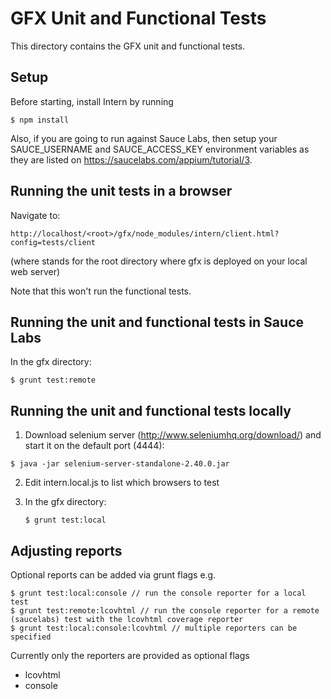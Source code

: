 # GFX Unit and Functional Tests

This directory contains the GFX unit and functional tests.

## Setup

Before starting, install Intern by running

```
$ npm install
```

Also, if you are going to run against Sauce Labs, then
setup your SAUCE_USERNAME and SAUCE_ACCESS_KEY environment variables as they are listed
on https://saucelabs.com/appium/tutorial/3.


## Running the unit tests in a browser

Navigate to:

```
http://localhost/<root>/gfx/node_modules/intern/client.html?config=tests/client
```

(where <root> stands for the root directory where gfx is deployed on your local web server)

Note that this won't run the functional tests.


## Running the unit and functional tests in Sauce Labs

In the gfx directory:

```
$ grunt test:remote
```

## Running the unit and functional tests locally

1) Download selenium server (http://www.seleniumhq.org/download/) and start it on the default port (4444):

```
$ java -jar selenium-server-standalone-2.40.0.jar
```

2) Edit intern.local.js to list which browsers to test

3) In the gfx directory:

   ```
   $ grunt test:local
   ```


## Adjusting reports

Optional reports can be added via grunt flags e.g.

    $ grunt test:local:console // run the console reporter for a local test
    $ grunt test:remote:lcovhtml // run the console reporter for a remote (saucelabs) test with the lcovhtml coverage reporter
    $ grunt test:local:console:lcovhtml // multiple reporters can be specified

Currently only the reporters are provided as optional flags
   * lcovhtml
   * console






